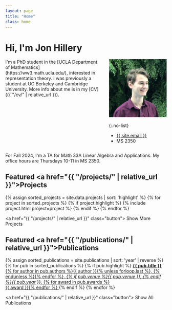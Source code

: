 ```yaml
---
layout: page
title: "Home"
class: home
---
```


# Hi, I'm Jon Hillery

<div class="columns" markdown="1">

<div class="intro" markdown="1">
I'm a PhD student in the [UCLA Department of Mathematics](https://ww3.math.ucla.edu/), interested in representation theory. I was previously a student at UC Berkeley and Cambridge University. More info about me is in my [CV]({{ "/cv/" | relative_url }}).
</div>

<div class="me" markdown="1">
<picture>
  <source srcset='/images/jon_sfmoma.webp' type='image/webp' />
  <img
    src='/images/jon_sfmoma.jpg'
    alt='Dominik Moritz'>
</picture>

{:.no-list}
* <a href="mailto:{{ site.email }}">{{ site.email }}</a>
* MS 2350
</div>

</div>

For Fall 2024, I'm a TA for Math 33A Linear Algebra and Applications. My office hours are Thursdays 10-11 in MS 2350.

## Featured <a href="{{ "/projects/" | relative_url }}">Projects</a>

<div class="featured-projects">
  {% assign sorted_projects = site.data.projects | sort: 'highlight' %}
  {% for project in sorted_projects %}
    {% if project.highlight %}
      {% include project.html project=project %}
    {% endif %}
  {% endfor %}
</div>

<a href="{{ "/projects/" | relative_url }}" class="button">
  <i class="fas fa-chevron-circle-right"></i>
  Show More Projects
</a>

## Featured <a href="{{ "/publications/" | relative_url }}">Publications</a>

<div class="featured-publications">
  {% assign sorted_publications = site.publications | sort: 'year' | reverse %}
  {% for pub in sorted_publications %}
    {% if pub.highlight %}
      <a href="{{ pub.pdf }}" class="publication">
        <strong>{{ pub.title }}</strong>
        <span class="authors">{% for author in pub.authors %}{{ author }}{% unless forloop.last %}, {% endunless %}{% endfor %}</span>.
        <i>{% if pub.venue %}{{ pub.venue }}, {% endif %}{{ pub.year }}</i>.
        {% for award in pub.awards %}<br/><span class="award"><i class="fas fa-{% if award == "Best Paper Award" %}trophy{% else %}award{% endif %}" aria-hidden="true"></i> {{ award }}</span>{% endfor %}
      </a>
    {% endif %}
  {% endfor %}
</div>

<a href="{{ "/publications/" | relative_url }}" class="button">
  <i class="fas fa-chevron-circle-right"></i>
  Show All Publications
</a>

